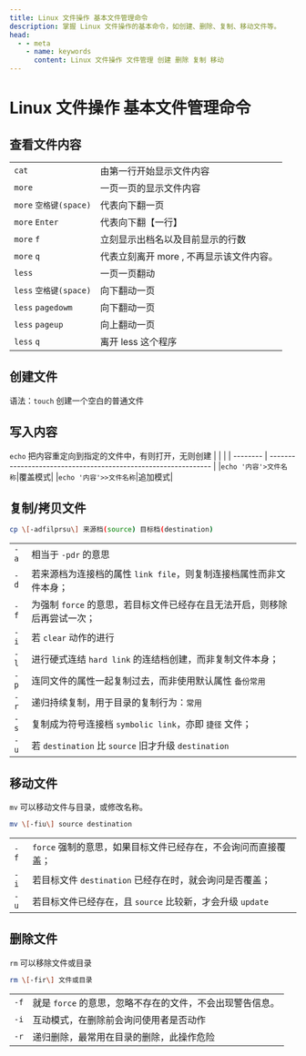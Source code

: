```yaml
---
title: Linux 文件操作 基本文件管理命令
description: 掌握 Linux 文件操作的基本命令，如创建、删除、复制、移动文件等。
head:
  - - meta
    - name: keywords
      content: Linux 文件操作 文件管理 创建 删除 复制 移动
---
```


# Linux 文件操作 基本文件管理命令

## 查看文件内容

|                        |                                          |
| ---------------------- | ---------------------------------------- |
| `cat`                  | 由第一行开始显示文件内容                 |
| `more`                 | 一页一页的显示文件内容                   |
| `more` `空格键(space)` | 代表向下翻一页                           |
| `more` `Enter`         | 代表向下翻【一行】                       |
| `more` `f`             | 立刻显示出档名以及目前显示的行数         |
| `more` `q`             | 代表立刻离开 more , 不再显示该文件内容。 |
| `less`                 | 一页一页翻动                             |
| `less` `空格键(space)` | 向下翻动一页                             |
| `less` `pagedowm`      | 向下翻动一页                             |
| `less` `pageup`        | 向上翻动一页                             |
| `less` `q`             | 离开 less 这个程序                       |

## 创建文件

语法：`touch` 创建一个空白的普通文件

## 写入内容

`echo` 把内容重定向到指定的文件中，有则打开，无则创建
| | |
| -------- | -------------------------------------------------------------- |
|`echo '内容'>文件名称`|覆盖模式|
|`echo '内容'>>文件名称`|追加模式|

## 复制/拷贝文件

```bash
cp \[-adfilprsu\] 来源档(source) 目标档(destination)
```

|      |                                                                           |
| ---- | ------------------------------------------------------------------------- |
| `-a` | 相当于 `-pdr` 的意思                                                      |
| `-d` | 若来源档为连接档的属性 `link file`，则复制连接档属性而非文件本身；        |
| `-f` | 为强制 `force` 的意思，若目标文件已经存在且无法开启，则移除后再尝试一次； |
| `-i` | 若 `clear` 动作的进行                                                     |
| `-l` | 进行硬式连结 `hard link` 的连结档创建，而非复制文件本身；                 |
| `-p` | 连同文件的属性一起复制过去，而非使用默认属性 `备份常用`                   |
| `-r` | 递归持续复制，用于目录的复制行为：`常用`                                  |
| `-s` | 复制成为符号连接档 `symbolic link`，亦即 `捷径` 文件；                    |
| `-u` | 若 `destination` 比 `source` 旧才升级 `destination`                       |

## 移动文件

`mv` 可以移动文件与目录，或修改名称。

```bash
mv \[-fiu\] source destination
```

|      |                                                                |
| ---- | -------------------------------------------------------------- |
| `-f` | `force` 强制的意思，如果目标文件已经存在，不会询问而直接覆盖； |
| `-i` | 若目标文件 `destination` 已经存在时，就会询问是否覆盖；        |
| `-u` | 若目标文件已经存在，且 `source` 比较新，才会升级 `update`      |

## 删除文件

`rm` 可以移除文件或目录

```bash
rm \[-fir\] 文件或目录
```

|      |                                                           |
| ---- | --------------------------------------------------------- |
| `-f` | 就是 `force` 的意思，忽略不存在的文件，不会出现警告信息。 |
| `-i` | 互动模式，在删除前会询问使用者是否动作                    |
| `-r` | 递归删除，最常用在目录的删除，此操作危险                  |
